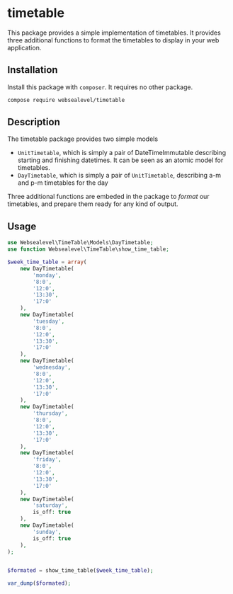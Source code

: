 # timetable

This package provides a simple implementation of timetables. It provides three additional functions to format the timetables to display in your web application.

## Installation

Install this package with `composer`. It requires no other package.

~~~bash
compose require websealevel/timetable
~~~

## Description

The timetable package provides two simple models

- `UnitTimetable`, which is simply a pair of DateTimeImmutable describing starting and finishing datetimes. It can be seen as an atomic model for timetables.
- `DayTimetable`, which is simply a pair of `UnitTimetable`, describing a-m and p-m timetables for the day

Three additional functions are embeded in the package to *format* our timetables, and prepare them ready for any kind of output.

## Usage

~~~php
use Websealevel\TimeTable\Models\DayTimetable;
use function Websealevel\TimeTable\show_time_table;

$week_time_table = array(
	new DayTimetable(
		'monday',
		'8:0',
		'12:0',
		'13:30',
		'17:0'
	),
	new DayTimetable(
		'tuesday',
		'8:0',
		'12:0',
		'13:30',
		'17:0'
	),
	new DayTimetable(
		'wednesday',
		'8:0',
		'12:0',
		'13:30',
		'17:0'
	),
	new DayTimetable(
		'thursday',
		'8:0',
		'12:0',
		'13:30',
		'17:0'
	),
	new DayTimetable(
		'friday',
		'8:0',
		'12:0',
		'13:30',
		'17:0'
	),
	new DayTimetable(
		'saturday',
		is_off: true
	),
	new DayTimetable(
		'sunday',
		is_off: true
	),
);


$formated = show_time_table($week_time_table);

var_dump($formated);
~~~


